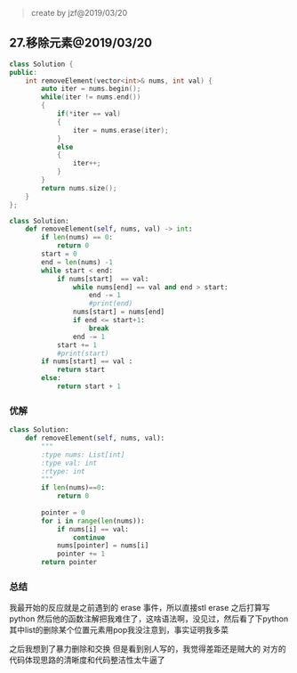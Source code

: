 >create by jzf@2019/03/20
## 27.移除元素@2019/03/20

```c++
class Solution {
public:
    int removeElement(vector<int>& nums, int val) {
        auto iter = nums.begin();
        while(iter != nums.end())
        {
            if(*iter == val)
            {
                iter = nums.erase(iter);
            }
            else
            {
                iter++;
            }
        }
        return nums.size();
    }
};
```
```python
class Solution:
    def removeElement(self, nums, val) -> int:
        if len(nums) == 0:
            return 0
        start = 0
        end = len(nums) -1
        while start < end:
            if nums[start]  == val:
                while nums[end] == val and end > start:
                    end -= 1
                    #print(end)
                nums[start] = nums[end]
                if end <= start+1:
                    break
                end -= 1
            start += 1
            #print(start)   
        if nums[start] == val :
            return start
        else:
            return start + 1
```
### 优解
```python
class Solution:
    def removeElement(self, nums, val):
        """
        :type nums: List[int]
        :type val: int
        :rtype: int
        """
        if len(nums)==0:
            return 0
        
        pointer = 0
        for i in range(len(nums)):
            if nums[i] == val:
                continue
            nums[pointer] = nums[i]
            pointer += 1
        return pointer
```
### 总结
我最开始的反应就是之前遇到的 erase 事件，所以直接stl erase
之后打算写python 然后他的函数注解把我难住了，这啥语法啊，没见过，然后看了下python
其中list的删除某个位置元素用pop我没注意到，事实证明我多菜

之后我想到了暴力删除和交换
但是看到别人写的，我觉得差距还是贼大的
对方的代码体现思路的清晰度和代码整洁性太牛逼了

